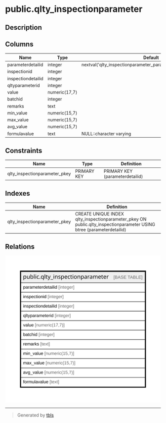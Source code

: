 # public.qlty_inspectionparameter

## Description

## Columns

| Name | Type | Default | Nullable | Children | Parents | Comment |
| ---- | ---- | ------- | -------- | -------- | ------- | ------- |
| parameterdetailid | integer | nextval('qlty_inspectionparameter_parameterdetailid_seq'::regclass) | false |  |  |  |
| inspectionid | integer |  | true |  |  |  |
| inspectiondetailid | integer |  | true |  |  |  |
| qltyparameterid | integer |  | true |  |  |  |
| value | numeric(17,7) |  | true |  |  |  |
| batchid | integer |  | true |  |  |  |
| remarks | text |  | true |  |  |  |
| min_value | numeric(15,7) |  | true |  |  |  |
| max_value | numeric(15,7) |  | true |  |  |  |
| avg_value | numeric(15,7) |  | true |  |  |  |
| formulavalue | text | NULL::character varying | true |  |  |  |

## Constraints

| Name | Type | Definition |
| ---- | ---- | ---------- |
| qlty_inspectionparameter_pkey | PRIMARY KEY | PRIMARY KEY (parameterdetailid) |

## Indexes

| Name | Definition |
| ---- | ---------- |
| qlty_inspectionparameter_pkey | CREATE UNIQUE INDEX qlty_inspectionparameter_pkey ON public.qlty_inspectionparameter USING btree (parameterdetailid) |

## Relations

![er](public.qlty_inspectionparameter.svg)

---

> Generated by [tbls](https://github.com/k1LoW/tbls)
